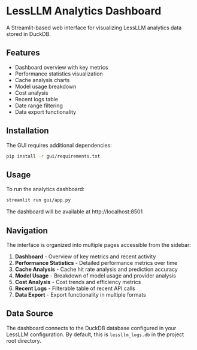 # LessLLM Analytics Dashboard

A Streamlit-based web interface for visualizing LessLLM analytics data stored in DuckDB.

## Features

- Dashboard overview with key metrics
- Performance statistics visualization
- Cache analysis charts
- Model usage breakdown
- Cost analysis
- Recent logs table
- Date range filtering
- Data export functionality

## Installation

The GUI requires additional dependencies:

```bash
pip install -r gui/requirements.txt
```

## Usage

To run the analytics dashboard:

```bash
streamlit run gui/app.py
```

The dashboard will be available at http://localhost:8501

## Navigation

The interface is organized into multiple pages accessible from the sidebar:

1. **Dashboard** - Overview of key metrics and recent activity
2. **Performance Statistics** - Detailed performance metrics over time
3. **Cache Analysis** - Cache hit rate analysis and prediction accuracy
4. **Model Usage** - Breakdown of model usage and provider analysis
5. **Cost Analysis** - Cost trends and efficiency metrics
6. **Recent Logs** - Filterable table of recent API calls
7. **Data Export** - Export functionality in multiple formats

## Data Source

The dashboard connects to the DuckDB database configured in your LessLLM configuration. By default, this is `lessllm_logs.db` in the project root directory.